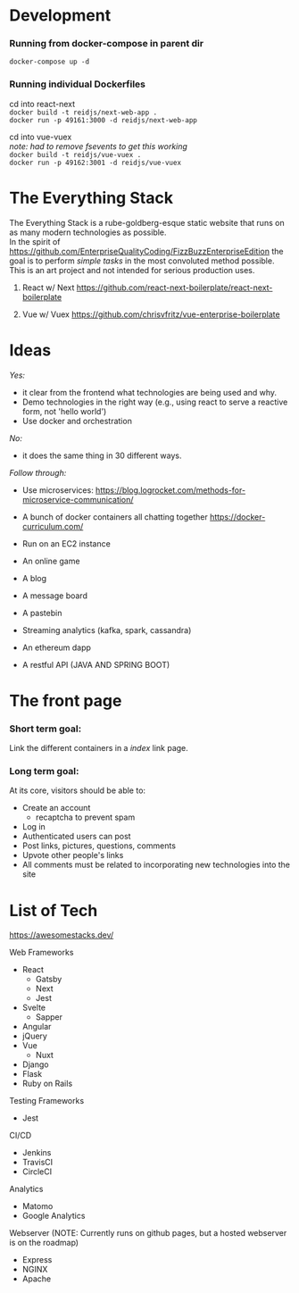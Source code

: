 # Development
### Running from docker-compose in parent dir
`docker-compose up -d`

### Running individual Dockerfiles
cd into react-next  
`docker build -t reidjs/next-web-app .`  
`docker run -p 49161:3000 -d reidjs/next-web-app`  

cd into vue-vuex  
*note: had to remove fsevents to get this working*  
`docker build -t reidjs/vue-vuex .`  
`docker run -p 49162:3001 -d reidjs/vue-vuex`  

# The Everything Stack
The Everything Stack is a rube-goldberg-esque static website that runs on as many modern technologies as possible.  
In the spirit of https://github.com/EnterpriseQualityCoding/FizzBuzzEnterpriseEdition the goal is to perform _simple tasks_ in the most convoluted method possible. This is an art project and not intended for serious production uses. 

1. React w/ Next
https://github.com/react-next-boilerplate/react-next-boilerplate

2. Vue w/ Vuex
https://github.com/chrisvfritz/vue-enterprise-boilerplate

# Ideas
*Yes:* 
- it clear from the frontend what technologies are being used and why.
- Demo technologies in the right way (e.g., using react to serve a reactive form, not 'hello world')
- Use docker and orchestration 

*No:*
- it does the same thing in 30 different ways. 

*Follow through:*
- Use microservices:
https://blog.logrocket.com/methods-for-microservice-communication/
- A bunch of docker containers all chatting together
https://docker-curriculum.com/
- Run on an EC2 instance

- An online game
- A blog
- A message board
- A pastebin
- Streaming analytics (kafka, spark, cassandra)
- An ethereum dapp 
- A restful API (JAVA AND SPRING BOOT)

# The front page
### Short term goal:  
Link the different containers in a *index* link page.

### Long term goal:  
At its core, visitors should be able to: 
- Create an account
    - recaptcha to prevent spam
- Log in 
- Authenticated users can post 
- Post links, pictures, questions, comments
- Upvote other people's links
- All comments must be related to incorporating new technologies into the site

# List of Tech
https://awesomestacks.dev/

Web Frameworks
- React
    - Gatsby
    - Next
    - Jest
- Svelte
    - Sapper
- Angular
- jQuery
- Vue
    - Nuxt
- Django
- Flask
- Ruby on Rails

Testing Frameworks
- Jest

CI/CD
- Jenkins
- TravisCI
- CircleCI

Analytics
- Matomo
- Google Analytics

Webserver (NOTE: Currently runs on github pages, but a hosted webserver is on the roadmap)
- Express
- NGINX
- Apache



